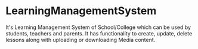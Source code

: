 # LearningManagementSystem
It's Learning Management System of School/College which can be used by students, teachers and parents. 
It has functionality to create, update, delete lessons along with uploading or downloading Media content. 
